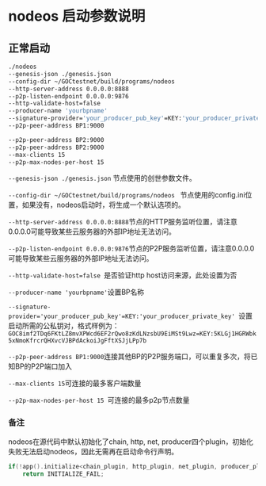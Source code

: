 # nodeos 启动参数说明

## 正常启动
```bash
./nodeos 
--genesis-json ./genesis.json 
--config-dir ~/GOCtestnet/build/programs/nodeos 
--http-server-address 0.0.0.0:8888 
--p2p-listen-endpoint 0.0.0.0:9876 
--http-validate-host=false 
--producer-name 'yourbpname' 
--signature-provider='your_producer_pub_key'=KEY:'your_producer_private_key' 
--p2p-peer-address BP1:9000 

--p2p-peer-address BP2:9000 
--p2p-peer-address BP2:9000 
--max-clients 15 
--p2p-max-nodes-per-host 15 
```

`--genesis-json ./genesis.json` 节点使用的创世参数文件。

`--config-dir ~/GOCtestnet/build/programs/nodeos ` 节点使用的config.ini位置，如果没有，nodeos启动时，将生成一个默认选项的。

`--http-server-address 0.0.0.0:8888`节点的HTTP服务监听位置，请注意0.0.0.0可能导致某些云服务器的外部IP地址无法访问。

`--p2p-listen-endpoint 0.0.0.0:9876`节点的P2P服务监听位置，请注意0.0.0.0可能导致某些云服务器的外部IP地址无法访问。

`--http-validate-host=false `是否验证http host访问来源，此处设置为否

`--producer-name 'yourbpname'`设置BP名称

`--signature-provider='your_producer_pub_key'=KEY:'your_producer_private_key' `设置启动所需的公私钥对，格式样例为：
`GOC8imf2TDq6FKtLZ8mvXPWcd6EF2rQwo8zKdLNzsbU9EiMSt9Lwz=KEY:5KLGj1HGRWbk5xNmoKfrcrQHXvcVJBPdAckoiJgFftXSJjLPp7b`

`--p2p-peer-address BP1:9000`连接其他BP的P2P服务端口，可以重复多次，将已知BP的P2P端口加入

`--max-clients 15`可连接的最多客户端数量

`--p2p-max-nodes-per-host 15 `可连接的最多p2p节点数量

### 备注

nodeos在源代码中默认初始化了chain, http, net, producer四个plugin，初始化失败无法启动nodeos，因此无需再在启动命令行声明。

```cpp
if(!app().initialize<chain_plugin, http_plugin, net_plugin, producer_plugin>(argc, argv))
	return INITIALIZE_FAIL;
```


